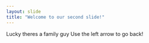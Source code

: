 ```yaml
---
layout: slide
title: "Welcome to our second slide!"
---
```

Lucky theres a family guy
Use the left arrow to go back!
